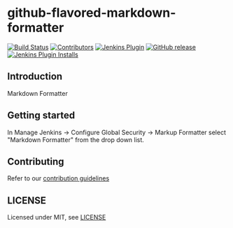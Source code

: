 # github-flavored-markdown-formatter

[![Build Status](https://ci.jenkins.io/job/Plugins/job/github-flavored-markdown-formatter-plugin/job/master/badge/icon)](https://ci.jenkins.io/job/Plugins/job/github-flavored-markdown-formatter-plugin/job/master/)
[![Contributors](https://img.shields.io/github/contributors/jenkinsci/github-flavored-markdown-formatter-plugin.svg)](https://github.com/jenkinsci/github-flavored-markdown-formatter-plugin/graphs/contributors)
[![Jenkins Plugin](https://img.shields.io/jenkins/plugin/v/github-flavored-markdown-formatter.svg)](https://plugins.jenkins.io/github-flavored-markdown-formatter)
[![GitHub release](https://img.shields.io/github/release/jenkinsci/github-flavored-markdown-formatter-plugin.svg?label=changelog)](https://github.com/jenkinsci/github-flavored-markdown-formatter-plugin/releases/latest)
[![Jenkins Plugin Installs](https://img.shields.io/jenkins/plugin/i/github-flavored-markdown-formatter.svg?color=blue)](https://plugins.jenkins.io/github-flavored-markdown-formatter)

## Introduction

Markdown Formatter

## Getting started

In Manage Jenkins -> Configure Global Security -> Markup Formatter
select "Markdown Formatter" from the drop down list.

## Contributing

Refer to our [contribution guidelines](https://github.com/jenkinsci/.github/blob/master/CONTRIBUTING.md)

## LICENSE

Licensed under MIT, see [LICENSE](LICENSE.md)

